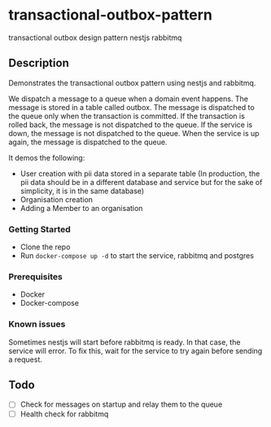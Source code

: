 # transactional-outbox-pattern
transactional outbox design pattern nestjs rabbitmq

## Description
Demonstrates the transactional outbox pattern using nestjs and rabbitmq.

We dispatch a message to a queue when a domain event happens. The message is stored in a table called outbox. The message is dispatched to the queue only when the transaction is committed. If the transaction is rolled back, the message is not dispatched to the queue.
If the service is down, the message is not dispatched to the queue. When the service is up again, the message is dispatched to the queue.

It demos the following:
- User creation with pii data stored in a separate table (In production, the pii data should be in a different database and service but for the sake of simplicity, it is in the same database)
- Organisation creation
- Adding a Member to an organisation

### Getting Started
- Clone the repo
- Run `docker-compose up -d` to start the service, rabbitmq and postgres

### Prerequisites
- Docker
- Docker-compose

### Known issues
Sometimes nestjs will start before rabbitmq is ready. In that case, the service will error. To fix this, wait for the service to try again before sending a request.

## Todo
- [ ] Check for messages on startup and relay them to the queue
- [ ] Health check for rabbitmq